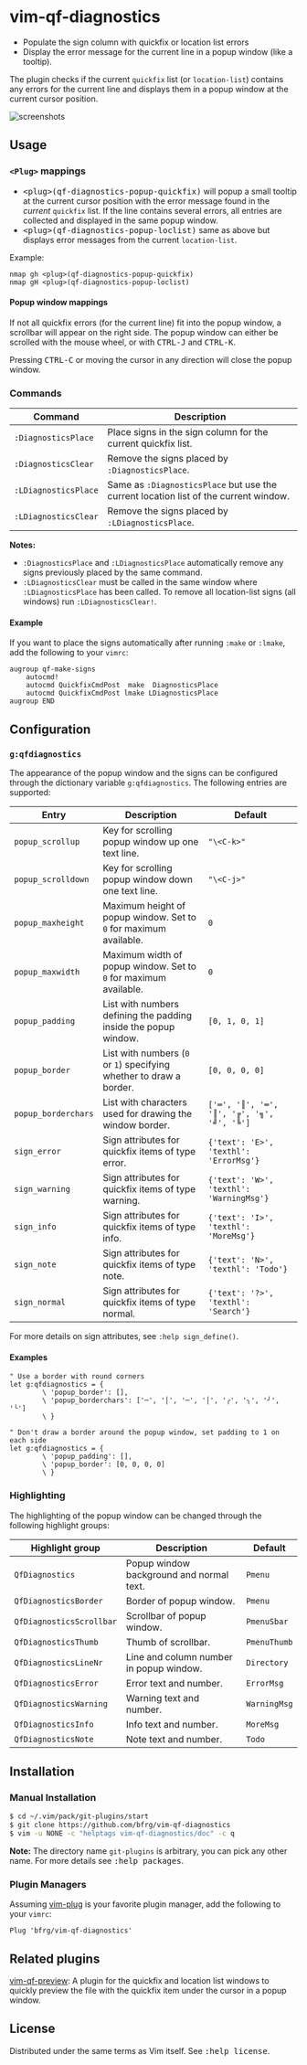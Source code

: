# vim-qf-diagnostics

- Populate the sign column with quickfix or location list errors
- Display the error message for the current line in a popup window (like a
  tooltip).

The plugin checks if the current `quickfix` list (or `location-list`) contains
any errors for the current line and displays them in a popup window at the
current cursor position.

![screenshots](https://user-images.githubusercontent.com/6266600/86536450-01328680-bee8-11ea-849f-4e24809515b9.png)

## Usage

### `<Plug>` mappings

* <kbd>\<plug>(qf-diagnostics-popup-quickfix)</kbd> will popup a small tooltip
  at the current cursor position with the error message found in the _current_
  `quickfix` list. If the line contains several errors, all entries are
  collected and displayed in the same popup window.
* <kbd>\<plug>(qf-diagnostics-popup-loclist)</kbd> same as above but displays
  error messages from the current `location-list`.

Example:
```vim
nmap gh <plug>(qf-diagnostics-popup-quickfix)
nmap gH <plug>(qf-diagnostics-popup-loclist)
```

#### Popup window mappings

If not all quickfix errors (for the current line) fit into the popup window, a
scrollbar will appear on the right side. The popup window can either be scrolled
with the mouse wheel, or with <kbd>CTRL-J</kbd> and <kbd>CTRL-K</kbd>.

Pressing <kbd>CTRL-C</kbd> or moving the cursor in any direction will close the
popup window.

### Commands

| Command              | Description                                                                          |
| -------------------- | ------------------------------------------------------------------------------------ |
| `:DiagnosticsPlace`  | Place signs in the sign column for the current quickfix list.                        |
| `:DiagnosticsClear`  | Remove the signs placed by `:DiagnosticsPlace`.                                      |
| `:LDiagnosticsPlace` | Same as `:DiagnosticsPlace` but use the current location list of the current window. |
| `:LDiagnosticsClear` | Remove the signs placed by `:LDiagnosticsPlace`.                                     |

**Notes:**
* `:DiagnosticsPlace` and `:LDiagnosticsPlace` automatically remove any signs
  previously placed by the same command.
* `:LDiagnosticsClear` must be called in the same window where
  `:LDiagnosticsPlace` has been called. To remove all location-list signs (all
  windows) run `:LDiagnosticsClear!`.

#### Example

If you want to place the signs automatically after running `:make` or `:lmake`,
add the following to your `vimrc`:
```vim
augroup qf-make-signs
    autocmd!
    autocmd QuickfixCmdPost  make  DiagnosticsPlace
    autocmd QuickfixCmdPost lmake LDiagnosticsPlace
augroup END
```


## Configuration

### `g:qfdiagnostics`

The appearance of the popup window and the signs can be configured through the
dictionary variable `g:qfdiagnostics`. The following entries are supported:

| Entry               | Description                                                         | Default                                    |
| ------------------- | ------------------------------------------------------------------- | ------------------------------------------ |
| `popup_scrollup`    | Key for scrolling popup window up one text line.                    | `"\<C-k>"`                                 |
| `popup_scrolldown`  | Key for scrolling popup window down one text line.                  | `"\<C-j>"`                                 |
| `popup_maxheight`   | Maximum height of popup window. Set to `0` for maximum available.   | `0`                                        |
| `popup_maxwidth`    | Maximum width of popup window. Set to `0` for maximum available.    | `0`                                        |
| `popup_padding`     | List with numbers defining the padding inside the popup window.     | `[0, 1, 0, 1]`                             |
| `popup_border`      | List with numbers (`0` or `1`) specifying whether to draw a border. | `[0, 0, 0, 0]`                             |
| `popup_borderchars` | List with characters used for drawing the window border.            | `['═', '║', '═', '║', '╔', '╗', '╝', '╚']` |
| `sign_error`        | Sign attributes for quickfix items of type error.                   | `{'text': 'E>', 'texthl': 'ErrorMsg'}`     |
| `sign_warning`      | Sign attributes for quickfix items of type warning.                 | `{'text': 'W>', 'texthl': 'WarningMsg'}`   |
| `sign_info`         | Sign attributes for quickfix items of type info.                    | `{'text': 'I>', 'texthl': 'MoreMsg'}`      |
| `sign_note`         | Sign attributes for quickfix items of type note.                    | `{'text': 'N>', 'texthl': 'Todo'}`         |
| `sign_normal`       | Sign attributes for quickfix items of type normal.                  | `{'text': '?>', 'texthl': 'Search'}`       |

For more details on sign attributes, see `:help sign_define()`.

#### Examples

```vim
" Use a border with round corners
let g:qfdiagnostics = {
        \ 'popup_border': [],
        \ 'popup_borderchars': ['─', '│', '─', '│', '╭', '╮', '╯', '╰']
        \ }

" Don't draw a border around the popup window, set padding to 1 on each side
let g:qfdiagnostics = {
        \ 'popup_padding': [],
        \ 'popup_border': [0, 0, 0, 0]
        \ }
```

### Highlighting

The highlighting of the popup window can be changed through the following
highlight groups:

| Highlight group          | Description                              | Default      |
| ------------------------ | ---------------------------------------- | ------------ |
| `QfDiagnostics`          | Popup window background and normal text. | `Pmenu`      |
| `QfDiagnosticsBorder`    | Border of popup window.                  | `Pmenu`      |
| `QfDiagnosticsScrollbar` | Scrollbar of popup window.               | `PmenuSbar`  |
| `QfDiagnosticsThumb`     | Thumb of scrollbar.                      | `PmenuThumb` |
| `QfDiagnosticsLineNr`    | Line and column number in popup window.  | `Directory`  |
| `QfDiagnosticsError`     | Error text and number.                   | `ErrorMsg`   |
| `QfDiagnosticsWarning`   | Warning text and number.                 | `WarningMsg` |
| `QfDiagnosticsInfo`      | Info text and number.                    | `MoreMsg`    |
| `QfDiagnosticsNote`      | Note text and number.                    | `Todo`       |


## Installation

### Manual Installation

```bash
$ cd ~/.vim/pack/git-plugins/start
$ git clone https://github.com/bfrg/vim-qf-diagnostics
$ vim -u NONE -c "helptags vim-qf-diagnostics/doc" -c q
```
**Note:** The directory name `git-plugins` is arbitrary, you can pick any other
name. For more details see <kbd>:help packages</kbd>.

### Plugin Managers

Assuming [vim-plug][plug] is your favorite plugin manager, add the following to
your `vimrc`:
```vim
Plug 'bfrg/vim-qf-diagnostics'
```


## Related plugins

[vim-qf-preview][qf-preview]: A plugin for the quickfix and location list
windows to quickly preview the file with the quickfix item under the cursor in a
popup window.


## License

Distributed under the same terms as Vim itself. See <kbd>:help license</kbd>.

[plug]: https://github.com/junegunn/vim-plug
[qf-preview]: https://github.com/bfrg/vim-qf-preview
